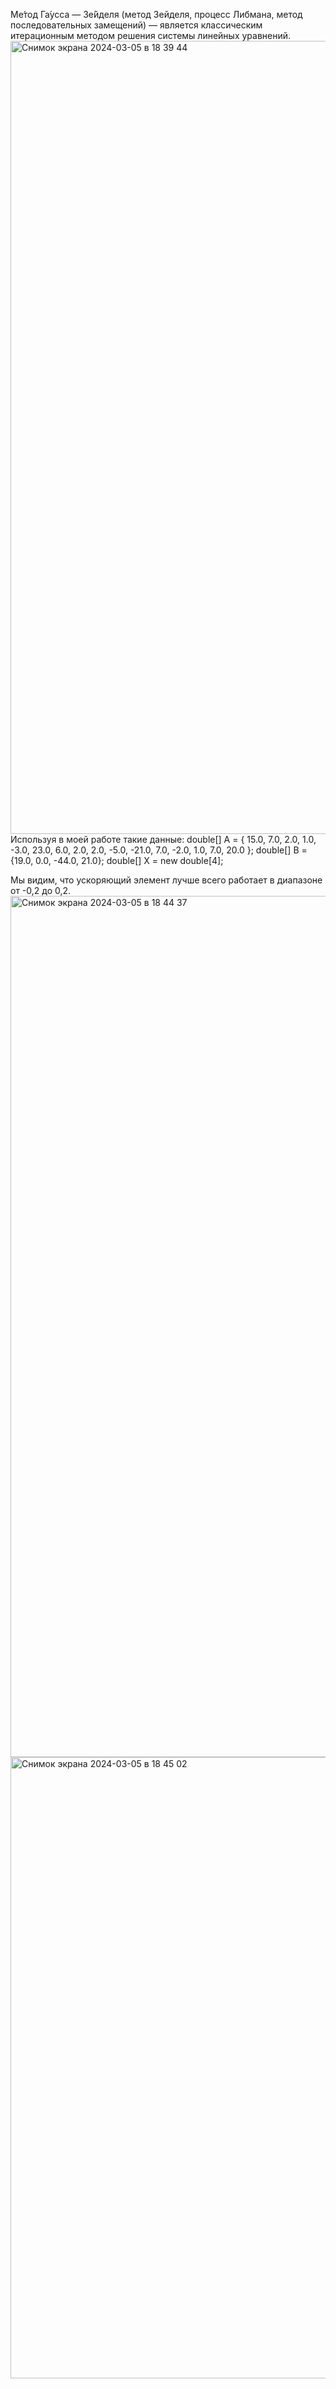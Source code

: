 Ме́тод Га́усса — Зе́йделя (метод Зейделя, процесс Либмана, метод последовательных замещений) — является классическим итерационным методом решения системы линейных уравнений.
<img width="1269" alt="Снимок экрана 2024-03-05 в 18 39 44" src="https://github.com/yaroslav775507/Seidel_Method/assets/103926398/98fc5a52-0178-44e1-8f1b-9ef52acfd44e">
Используя в моей работе такие данные:
double[] A = {
                15.0, 7.0, 2.0, 1.0,
                -3.0, 23.0, 6.0, 2.0,
                2.0, -5.0, -21.0, 7.0,
                -2.0, 1.0, 7.0, 20.0
        };
        double[] B = {19.0, 0.0, -44.0, 21.0};
        double[] X = new double[4];

Мы видим, что ускоряющий элемент лучше всего работает в диапазоне от -0,2 до 0,2.
<img width="1378" alt="Снимок экрана 2024-03-05 в 18 44 37" src="https://github.com/yaroslav775507/Seidel_Method/assets/103926398/a0dce2f4-a49d-4864-907d-579d8e8d0f6d">
<img width="994" alt="Снимок экрана 2024-03-05 в 18 45 02" src="https://github.com/yaroslav775507/Seidel_Method/assets/103926398/33a471de-d3df-4699-8752-d6fcb86fe7c8">



